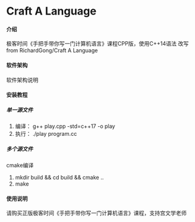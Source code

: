 # Craft A Language

#### 介绍
极客时间《手把手带你写一门计算机语言》课程CPP版，使用C++14语法
改写from RichardGong/Craft A Language

#### 软件架构
软件架构说明


#### 安装教程
##### 单一源文件
1. 编译： g++ play.cpp -std=c++17 -o play
2. 执行： ./play program.cc

##### 多个源文件
cmake编译
1. mkdir build && cd build && cmake ..
2. make

#### 使用说明
请购买正版极客时间《手把手带你写一门计算机语言》课程，支持宫文学老师
